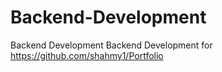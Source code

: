 # Backend-Development
Backend Development
Backend Development for https://github.com/shahmy1/Portfolio 
